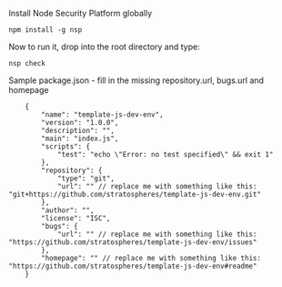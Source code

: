 Install Node Security Platform globally

    npm install -g nsp

Now to run it, drop into the root directory and type:

    nsp check

Sample package.json - fill in the missing repository.url, bugs.url and homepage

		{
			"name": "template-js-dev-env",
			"version": "1.0.0",
			"description": "",
			"main": "index.js",
			"scripts": {
				"test": "echo \"Error: no test specified\" && exit 1"
			},
			"repository": {
				"type": "git",
				"url": "" // replace me with something like this: "git+https://github.com/stratospheres/template-js-dev-env.git"
			},
			"author": "",
			"license": "ISC",
			"bugs": {
				"url": "" // replace me with something like this: "https://github.com/stratospheres/template-js-dev-env/issues"
			},
			"homepage": "" // replace me with something like this: "https://github.com/stratospheres/template-js-dev-env#readme"
		}
